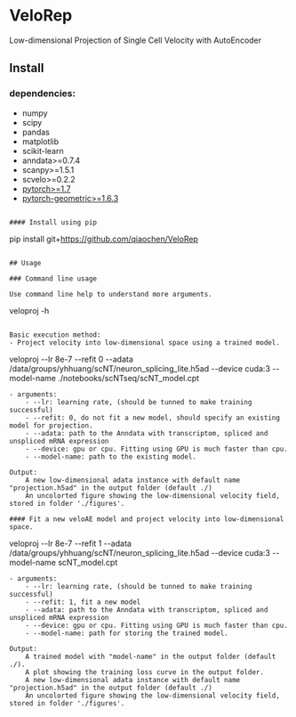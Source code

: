 # VeloRep
Low-dimensional Projection of Single Cell Velocity with AutoEncoder

## Install

### dependencies:


- numpy
- scipy
- pandas
- matplotlib
- scikit-learn
- anndata>=0.7.4
- scanpy>=1.5.1
- scvelo>=0.2.2
- [pytorch>=1.7](https://pytorch.org/get-started/locally/)
- [pytorch-geometric>=1.6.3](https://pytorch-geometric.readthedocs.io/en/latest/notes/installation.html)
```

#### Install using pip

```
pip install git+https://github.com/qiaochen/VeloRep
```

## Usage

### Command line usage

Use command line help to understand more arguments.
```
veloproj -h
```

Basic execution method:
- Project velocity into low-dimensional space using a trained model.

```
veloproj --lr 8e-7 --refit 0 --adata /data/groups/yhhuang/scNT/neuron_splicing_lite.h5ad --device cuda:3 --model-name ./notebooks/scNTseq/scNT_model.cpt
```
- arguments:
    - --lr: learning rate, (should be tunned to make training successful)
    - --refit: 0, do not fit a new model, should specify an existing model for projection.
    - --adata: path to the Anndata with transcriptom, spliced and unspliced mRNA expression
    - --device: gpu or cpu. Fitting using GPU is much faster than cpu.
    - --model-name: path to the existing model.
    
Output:
    A new low-dimensional adata instance with default name "projection.h5ad" in the output folder (default ./)
    An uncolorted figure showing the low-dimensional velocity field, stored in folder './figures'.

#### Fit a new veloAE model and project velocity into low-dimensional space.
```
veloproj --lr 8e-7 --refit 1 --adata /data/groups/yhhuang/scNT/neuron_splicing_lite.h5ad --device cuda:3 --model-name scNT_model.cpt 
```
- arguments:
    - --lr: learning rate, (should be tunned to make training successful)
    - --refit: 1, fit a new model
    - --adata: path to the Anndata with transcriptom, spliced and unspliced mRNA expression
    - --device: gpu or cpu. Fitting using GPU is much faster than cpu.
    - --model-name: path for storing the trained model.
    
Output:
    A trained model with "model-name" in the output folder (default ./).
    A plot showing the training loss curve in the output folder.
    A new low-dimensional adata instance with default name "projection.h5ad" in the output folder (default ./)
    An uncolorted figure showing the low-dimensional velocity field, stored in folder './figures'.


